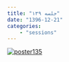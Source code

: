 ```yaml
---
title: "جلسه ۱۳۹"
date: "1396-12-21"
categories:
    - "sessions"
---
```

[![poster135](../../img/poster139.jpg)](../../img/poster139.jpg)